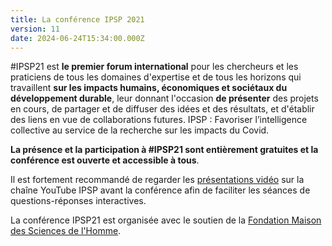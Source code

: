 ```yaml
---
title: La conférence IPSP 2021
version: 11
date: 2024-06-24T15:34:00.000Z
---
```


#IPSP21 est **le premier forum international** pour les chercheurs et les praticiens de tous les domaines d'expertise et de tous les horizons qui travaillent **sur les impacts humains, économiques et sociétaux du développement durable**, leur donnant l'occasion **de présenter** des projets en cours, de partager et de diffuser des idées et des résultats, et d'établir des liens en vue de collaborations futures. IPSP : Favoriser l’intelligence collective au service de la recherche sur les impacts du Covid.

**La présence et la participation à #IPSP21 sont entièrement gratuites et la conférence est ouverte et accessible à tous**.

Il est fortement recommandé de regarder les [présentations vidéo](https://www.youtube.com/watch?v=EiZoWeCFmYc&list=PLLv_k1nsHewlD-pB7BCWsiQnNvb_NhPpO&index=2) sur la chaîne YouTube IPSP avant la conférence afin de faciliter les séances de questions-réponses interactives.

La conférence IPSP21 est organisée avec le soutien de la [Fondation Maison des Sciences de l'Homme](https://www.fmsh.fr/en).

